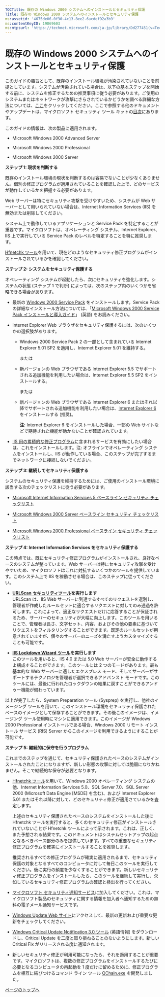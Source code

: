 ```yaml
---
TOCTitle: 既存の Windows 2000 システムへのインストールとセキュリティ保護
Title: 既存の Windows 2000 システムへのインストールとセキュリティ保護
ms:assetid: '4675de06-0f30-4c13-8ee2-6acdef92a3b9'
ms:contentKeyID: 19869603
ms:mtpsurl: 'https://technet.microsoft.com/ja-jp/library/Dd277451(v=TechNet.10)'
---
```


既存の Windows 2000 システムへのインストールとセキュリティ保護
==============================================================

このガイドの趣旨として、既存のインストール環境が汚染されていないことを前提としています。システムが汚染されている場合は、以下の基本ステップを開始する前に、システムを修正するための推奨事項に従う必要があります。ご使用のシステムまたはネットワークが攻撃にさらされているかどうかを調べる詳細な方法については、[ここ](https://www.microsoft.com/japan/technet/security/tools/detect.mspx)をクリックしてください。ここで参照する他のドキュメントやアップデートは、マイクロソフト セキュリティ ツール キットの[目次](https://www.microsoft.com/japan/technet/security/tools/default.mspx)にあります。

このガイドの情報は、次の製品に適用されます。

-   Microsoft Windows 2000 Advanced Server

-   Microsoft Windows 2000 Professional

-   Microsoft Windows 2000 Server

**ステップ 1: 現状を判断する**

既存のインストール環境の現状を判断するのは容易でないことが少なくありません。個別の修正プログラムが適用されていることを確認した上で、どのサービスが動作しているかを把握する必要があります。

Web サーバーは特にセキュリティ攻撃を受けやすいため、システムが Web サーバーとして用いられていない場合は、Internet Information Services (IIS) を無効または削除してください。

システム上で動作しているアプリケーションと Service Pack を特定することが重要です。マイクロソフトは、オペレーティング システム、Internet Explorer、IIS 上で実行している Service Pack のレベルを特定することを特に推奨します。

[Hfnetchk ツール](https://www.microsoft.com/japan/technet/security/tools/hfnetchk.mspx)を用いて、現在どのようなセキュリティ修正プログラムがインストールされているかを確認してください。

**ステップ 2: システムをセキュリティ保護する**

オペレーティング システムが起動したら、次にセキュリティを強化します。システムの状態 (ステップ 1 で判断) によっては、次のステップ内のいくつかを省略できる場合があります。

-   最新の [Windows 2000 Service Pack](https://www.microsoft.com/japan/windows2000/downloads/default.mspx) をインストールします。Service Pack の詳細なインストール方法については、「[Microsoft Windows 2000 Service Pack インストールと導入ガイド](https://download.microsoft.com/download/win2000platform/update/deployguide/nt5/en-us/sp2deploy.exe)」 (英語) をお読みください。

-   Internet Explorer Web ブラウザをセキュリティ保護するには、次のいくつかの選択肢があります。

    -   Windows 2000 Service Pack 2 の一部として含まれている Internet Explorer 5.01 SP2 を適用し、Internet Explorer 5.01 を維持する。

        または

    -   新バージョンの Web ブラウザである Internet Explorer 5.5 でサポートされる追加機能を利用したい場合は、Internet Explorer 5.5 SP2 をインストールする。

        または

    -   新バージョンの Web ブラウザである Internet Explorer 6 またはそれ以降でサポートされる追加機能を利用したい場合は、[Internet Explorer 6](https://www.microsoft.com/japan/windows/downloads/ie/getitnow.mspx) をインストールする (推奨)。

        **注:** Internet Explorer 6 をインストールした場合、一部の Web サイトなどで期待された機能が動かないことが確認されています。

-   [IIS 用の累積的な修正プログラム](https://www.microsoft.com/japan/technet/security/bulletin/ms01-044.mspx)に含まれるサービスを有効にしたい場合は、これをインストールします。注: オフラインでオペレーティング システムをインストールし、IIS が動作している場合、このステップが完了するまでネットワークに接続しないでください。

**ステップ 3: 継続してセキュリティ保護する**

システムのセキュリティ保護を維持するためには、ご使用のインストール環境に該当する次のチェックリストに従う必要があります。

-   [Microsoft Internet Information Services 5 ベースライン セキュリティ チェックリスト](https://www.microsoft.com/japan/technet/archive/security/chklist/iis5cl.mspx)

-   [Microsoft Windows 2000 Server ベースライン セキュリティ チェックリスト](https://www.microsoft.com/japan/technet/archive/security/chklist/w2ksvrcl.mspx)

-   [Microsoft Windows 2000 Professional ベースライン セキュリティ チェックリスト](https://www.microsoft.com/japan/technet/archive/security/chklist/w2kprocl.mspx)

**ステップ 4: Internet Information Services をセキュリティ保護する**

この時点では、既にセキュリティ修正プログラムがインストールされ、良好なベースのシステムが整っています。Web サーバーは特にセキュリティ攻撃を受けやすいため、マイクロソフトはこれに対抗するいくつかのツールを提供しています。このシステム上で IIS を稼動させる場合は、このステップに従ってください。

-   [**URLScan** **セキュリティツール**](https://www.microsoft.com/japan/technet/security/tools/urlscan.mspx)**を実行します**  
    URLScan は、IIS Web サーバーに到達するすべてのリクエストを選別し、管理者が作成したルールセットに適合するリクエストに対してのみ通過を許可します。これによって、適正なリクエストだけに応答することが保証されるため、サーバーのセキュリティが大幅に向上します。このツールを用いることで、管理者は長さ、文字セット、内容、およびその他の要素に基づいてリクエストをフィルタリングすることができます。既定のルールセットが用意されていますが、個々のサーバーのニーズを満たすようカスタマイズすることも可能です。

-   [**IIS Lockdown Wizard** **ツール**](https://www.microsoft.com/japan/technet/security/tools/locktool.mspx)**を実行します**  
    このツールを用いると、IIS 4.0 または 5.0 Web サーバーが安全に動作するよ構成することができます。このツールには 2 つのモードがあります。最も基本的な Web サーバーに適したエクスプレス モード、そしてサーバーがサポートするテクノロジを管理者が選択できるアドバンスト モードです。このツールには、最後に行われたロックダウンの結果に戻すことができるアンドゥー機能が備わっています。

以上が完了したら、System Preparation ツール (Sysprep) を実行し、他社のイメージング ツールを用いて、このインストール環境をセキュリティ保護されたベースのイメージとして保存することができます。その後このイメージは、イメージング ツール使用時にマシンに適用できます。このイメージが Windows 2000 Professional インストールである場合、Windows 2000 リモート インストール サービス (RIS) Server からこのイメージを利用できるようにすることが可能です。

**ステップ** **5:** **継続的に保守を行うプログラム**

これまでのステップを通じて、セキュリティ保護されたベースのシステムがインストールされたことになりますが、新しい形態の攻撃に対しては脆弱になりかねません。そこで継続的な保守が必要となります。

-   [Hfnetchk ツール](https://www.microsoft.com/japan/technet/security/tools/hfnetchk.mspx)を用いて、Windows 2000 オペレーティング システムの他、Internet Information Services 5.0、SQL Server 7.0、SQL Server 2000 (Microsoft Data Engine \[MSDE\] を含む)、および Internet Explorer 5.01 またはそれ以降に対して、どのセキュリティ修正が適用さているかを査定します。

    上述のセキュリティ保護されたベースのシステムをインストールした後に Hfnetchk ツールを実行すると、多くのセキュリティ修正がインストールされていないことが Hfnetchk ツールによって示されます。これは、正しく、また予想される結果です。このドキュメントはシステムセットアップの起点となるべきベース部分のみを提供しています。すべての重要なセキュリティ修正プログラムを確実にインストールすることを推奨します。

    推奨されるすべての修正プログラムが確実に適用されるまで、セキュリティ保護の対象となるすべてのコンピュータに対して毎日このツールを実行してください。後に実行の頻度を少なくすることができます。新しいセキュリティ修正プログラムをインストールしたら、このツールを継続して実行し、欠如しているセキュリティ修正プログラムの確認と検出を行ってください。

-   [マイクロソフト セキュリティ通知サービス](https://www.microsoft.com/japan/technet/security/bulletin/notify.mspx)に加入してください。これは、マイクロソフト製品のセキュリティに関する情報を加入者へ通知するための無料の電子メール通知サービスです。

-   [Windows Update Web サイト](https://windowsupdate.microsoft.com/)にアクセスして、最新の更新および重要な更新をチェックしてください。

-   [Windows Critical Update Notification 3.0 ツール](https://support.microsoft.com/kb/224420) (英語情報) をダウンロードし、Critical Update を二度と取り損ねることのないようにします。新しい Critical Fix がリリースされる度に通知されます。

-   新しいセキュリティ修正が利用可能になったら、それを適用することが重要です。マイクロソフトは、複数の修正プログラムをインストールするたびに必要となるコンピュータの再起動を 1 度だけに留めるために、修正プログラムを相互に結びつけるコマンド ライン ツール [QChain.exe](https://support.microsoft.com/kb/296861) を開発しました。

[](#mainsection)[ページのトップへ](#mainsection)

